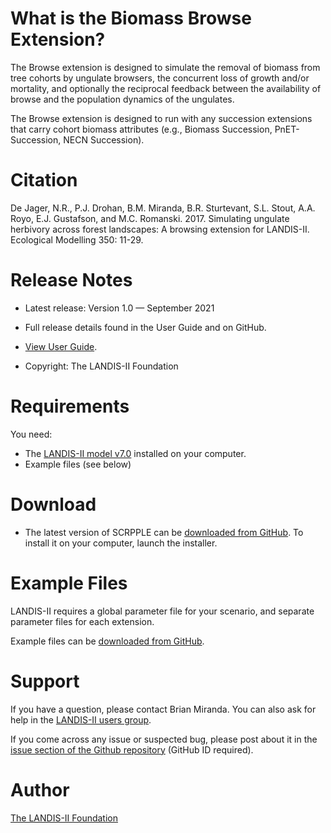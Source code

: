 # What is the Biomass Browse Extension?

The Browse extension is designed to simulate the removal of biomass from tree cohorts by ungulate browsers, the concurrent loss of growth and/or mortality, and optionally the reciprocal feedback between the availability of browse and the population dynamics of the ungulates.

The Browse extension is designed to run with any succession extensions that carry cohort biomass attributes (e.g., Biomass Succession, PnET-Succession, NECN Succession). 

# Citation

De Jager, N.R., P.J. Drohan, B.M. Miranda, B.R. Sturtevant, S.L. Stout, A.A. Royo, E.J. Gustafson, and M.C. Romanski. 2017. Simulating ungulate herbivory across forest landscapes: A browsing extension for LANDIS-II. Ecological Modelling 350: 11-29.

# Release Notes

- Latest release: Version 1.0 — September 2021

- Full release details found in the User Guide and on GitHub.
- [View User Guide](https://github.com/LANDIS-II-Foundation/Extension-Biomass-Browse/blob/master/docs/LANDIS-II%20Biomass%20Browse%20v1.0%20User%20Guide.pdf).

- Copyright: The LANDIS-II Foundation

# Requirements

You need:

- The [LANDIS-II model v7.0](http://www.landis-ii.org/install) installed on your computer.
- Example files (see below)

# Download

- The latest version of SCRPPLE can be [downloaded from GitHub](https://github.com/LANDIS-II-Foundation/Extension-Biomass-Browse/blob/master/deploy/installer/LANDIS-II-V7%20Browse%201.0-setup.exe). To install it on your computer, launch the installer.

# Example Files

LANDIS-II requires a global parameter file for your scenario, and separate parameter files for each extension.

Example files can be [downloaded from GitHub](https://downgit.github.io/#/home?url=https://github.com/LANDIS-II-Foundation/Extension-Biomass-Browse/tree/master/tests/Core7-Browsev1).

# Support

If you have a question, please contact Brian Miranda. 
You can also ask for help in the [LANDIS-II users group](http://www.landis-ii.org/users).

If you come across any issue or suspected bug, please post about it in the [issue section of the Github repository](https://github.com/LANDIS-II-Foundation/Extension-Biomass-Browse/issues) (GitHub ID required).

# Author

[The LANDIS-II Foundation](http://www.landis-ii.org)


